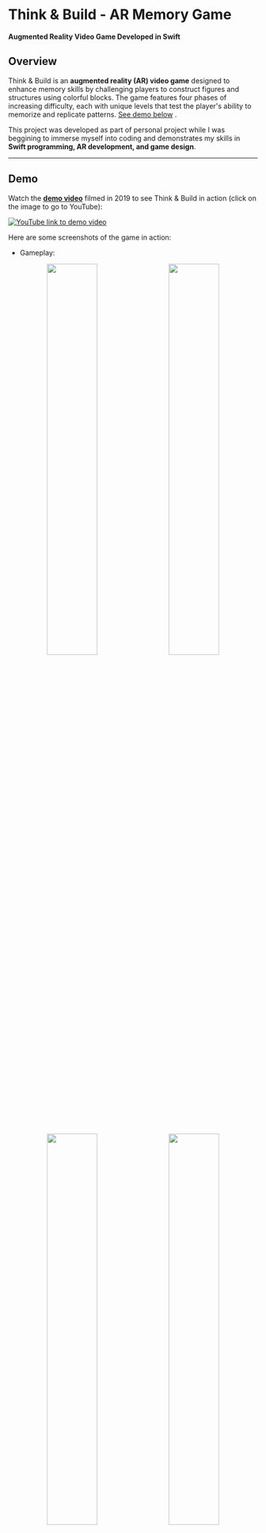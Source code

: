 # **Think & Build - AR Memory Game**  
**Augmented Reality Video Game Developed in Swift**  

## **Overview**  
Think & Build is an **augmented reality (AR) video game** designed to enhance memory skills by challenging players to construct figures and structures using colorful blocks. The game features four phases of increasing difficulty, each with unique levels that test the player's ability to memorize and replicate patterns. [See demo below](#demo) .

This project was developed as part of personal project while I was beggining to immerse myself into coding and demonstrates my skills in **Swift programming, AR development, and game design**.  

---
## **Demo**  <a name="demo"></a> 
Watch the [**demo video**](https://www.youtube.com/watch?v=hwposYsbxZU) filmed in 2019 to see Think & Build in action (click on the image to go to YouTube):  

[![YouTube link to demo video](https://img.youtube.com/vi/hwposYsbxZU/0.jpg)](https://www.youtube.com/watch?v=hwposYsbxZU)

Here are some screenshots of the game in action:  

- Gameplay:
<p align="center">
  <img src="https://github.com/user-attachments/assets/f72d82bd-93dc-4786-bdcf-2fd4ed7baebe" width="45%">&nbsp;&nbsp;&nbsp;&nbsp;
  <img src="https://github.com/user-attachments/assets/79d4c7ac-1058-4bab-9e5d-f0064137bb44" width="45%">
  <br>
  <img src="https://github.com/user-attachments/assets/88ce9b67-48cb-4cfd-9e4b-cf39251ffc46" width="45%">&nbsp;&nbsp;&nbsp;&nbsp;
  <img src="https://github.com/user-attachments/assets/6b4e6344-6200-4ad5-b81b-53e07748ba74" width="45%">
</p>

---

## **Features**  
- **4 Types of Blocks:** Red, blue, yellow, and green blocks for building structures.  
- **4 Phases:** Easy, Medium, Hard, and Insane, each with 5 unique levels.  
- **Progressive Difficulty:** Players start with the "Easy" phase and advance as they complete levels.  
- **Randomized Levels:** Only 3 out of 5 levels are randomly selected per phase, ensuring a unique experience each time.  
- **Random Mode:** A special mode where levels are completely randomized, offering unpredictable difficulty—sometimes easy, sometimes very challenging.  
- **Memory Training:** Designed to help students improve their memory skills in a fun and engaging way.  

---

## **How It Works**  
1. Players begin in the **"Easy" phase**, where a prototype figure is displayed for a short time.  
2. The player must memorize the figure and reconstruct it using the available blocks.  
3. After completing 3 randomly selected levels in a phase, the player advances to the next phase.  
4. The game ends when the player successfully completes all 12 levels (3 levels per phase).  
5. **Random Mode:** In this mode, levels are fully randomized, providing a mix of easy and challenging scenarios for an unpredictable and exciting experience.  

---

## **Motivation**  
The goal of this project is to provide students with an entertaining way to **stimulate and improve their memory skills**. By encouraging friendly competition and engagement, Think & Build aims to make memory training an enjoyable and rewarding experience.  

---

## **Technologies Used**  
- **Programming Language:** Swift  
- **Framework:** ARKit (for augmented reality features), UIKit
- **Tools:** Xcode, Reality Composer, Git  

---

## **Contributing**  
This project is currently not actively maintained, but if you have any suggestions or want to work on this project feel free to contact me!

---

## **Credits**  
- Developed by Muqi Zhang
- Designed by Mateo Vilar
- Special thanks to Carlos García 
